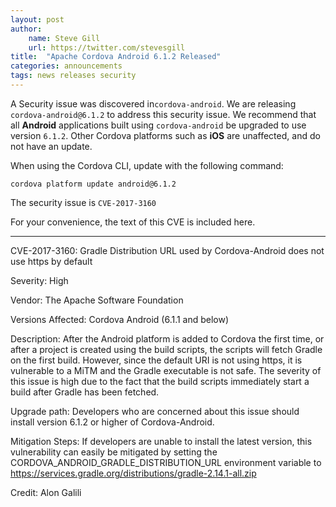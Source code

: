 ```yaml
---
layout: post
author:
    name: Steve Gill
    url: https://twitter.com/stevesgill
title:  "Apache Cordova Android 6.1.2 Released"
categories: announcements
tags: news releases security
---
```


A Security issue was discovered in`cordova-android`. We are releasing `cordova-android@6.1.2` to address this security issue. We recommend that all **Android** applications built using `cordova-android` be upgraded to use version `6.1.2`. Other Cordova platforms such as **iOS** are unaffected, and do not have an update.

When using the Cordova CLI, update with the following command:

    cordova platform update android@6.1.2

The security issue is `CVE-2017-3160`

For your convenience, the text of this CVE is included here.

<!--more-->

____

CVE-2017-3160: Gradle Distribution URL used by Cordova-Android does not use https by default

Severity: 
High

Vendor: 
The Apache Software Foundation

Versions Affected:
Cordova Android (6.1.1 and below)

Description:
After the Android platform is added to Cordova the first time, or after a project is created using the build scripts, the scripts will fetch Gradle on the first build.  However, since the default URI is not using https, it is vulnerable to a MiTM and the Gradle executable is not safe.  The severity of this issue is high due to the fact that the build scripts immediately start a build after Gradle has been fetched.

Upgrade path:
Developers who are concerned about this issue should install version 6.1.2 or higher of Cordova-Android.

Mitigation Steps:
If developers are unable to install the latest version, this vulnerability can easily be mitigated by setting the CORDOVA\_ANDROID\_GRADLE\_DISTRIBUTION\_URL environment variable to https://services.gradle.org/distributions/gradle-2.14.1-all.zip

Credit:
Alon Galili
